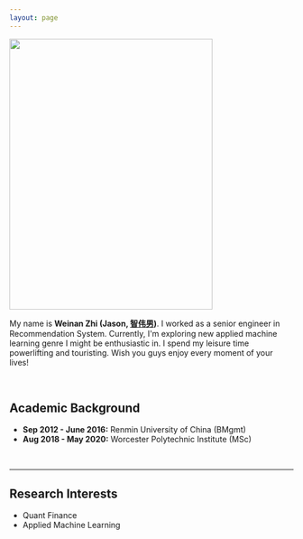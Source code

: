```yaml
---
layout: page
---
```




<img src="https://jason-zhi.github.io/weinanzhi.jpg" class="floatpic" width="360" height="480">



My name is **Weinan Zhi (Jason, [智伟男](https://jason-zhi.github.io/file/智伟男简历.pdf))**. I worked as a senior engineer in Recommendation System. Currently, I'm exploring new applied machine learning genre I might be enthusiastic in. I spend my leisure time powerlifting and touristing. Wish you guys enjoy every moment of your lives!

<br>

## Academic Background

- **Sep 2012 - June 2016:** Renmin University of China (BMgmt)
- **Aug 2018 - May 2020:** Worcester Polytechnic Institute (MSc)

<br>

---

## Research Interests

- Quant Finance
- Applied Machine Learning

<br>

